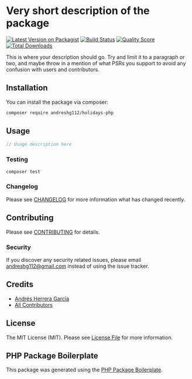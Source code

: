 # Very short description of the package

[![Latest Version on Packagist](https://img.shields.io/packagist/v/andreshg112/holidays-php.svg?style=flat-square)](https://packagist.org/packages/andreshg112/holidays-php)
[![Build Status](https://img.shields.io/travis/andreshg112/holidays-php/master.svg?style=flat-square)](https://travis-ci.org/andreshg112/holidays-php)
[![Quality Score](https://img.shields.io/scrutinizer/g/andreshg112/holidays-php.svg?style=flat-square)](https://scrutinizer-ci.com/g/andreshg112/holidays-php)
[![Total Downloads](https://img.shields.io/packagist/dt/andreshg112/holidays-php.svg?style=flat-square)](https://packagist.org/packages/andreshg112/holidays-php)

This is where your description should go. Try and limit it to a paragraph or two, and maybe throw in a mention of what PSRs you support to avoid any confusion with users and contributors.

## Installation

You can install the package via composer:

```bash
composer require andreshg112/holidays-php
```

## Usage

``` php
// Usage description here
```

### Testing

``` bash
composer test
```

### Changelog

Please see [CHANGELOG](CHANGELOG.md) for more information what has changed recently.

## Contributing

Please see [CONTRIBUTING](CONTRIBUTING.md) for details.

### Security

If you discover any security related issues, please email andreshg112@gmail.com instead of using the issue tracker.

## Credits

- [Andrés Herrera García](https://github.com/andreshg112)
- [All Contributors](../../contributors)

## License

The MIT License (MIT). Please see [License File](LICENSE.md) for more information.

## PHP Package Boilerplate

This package was generated using the [PHP Package Boilerplate](https://laravelpackageboilerplate.com).
